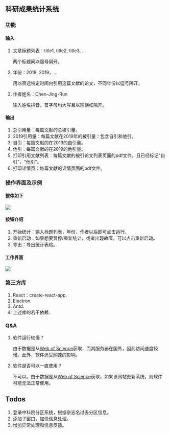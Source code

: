 ## 科研成果统计系统

### 功能

#### 输入 

1. 文章标题列表：title1, title2, title3, ...

   两个标题间以逗号隔开。

2. 年份：2018, 2019，...

   用以筛选特定时间内引用这篇文献的论文，不同年份以逗号隔开。

3. 作者姓名：Chen-Jing-Run

   输入姓名拼音，首字母均大写且以短横杠隔开。

#### 输出 

1. 总引用量：每篇文献的总被引量。
2. 2019引用量：每篇文献在2019年的被引量：包含自引和他引。
3. 自引：每篇文献的在2019的自引量。
4. 他引：每篇文献的在2019的他引量。
5. 打印引用文献列表：每篇文献的被引论文列表页面的pdf文件，且已经标记"自引"，"他引"。
6. 打印详情页：每篇文献的详情页面的pdf文件。

### 操作界面及示例

#### 整体如下

![](https://cdn.nlark.com/yuque/0/2020/png/122742/1578901578488-7e64cf1f-b0ad-435a-bad3-3b6bbcb83e06.png)

#### 按钮介绍

1. 开始统计：输入标题列表，年份，作者以后即可点击运行。
2. 重新启动：如果想要暂停/重新统计，或者出现故障，可以点击重新启动。
3. 导出：导出统计表格。

#### 工作界面

![](https://cdn.nlark.com/yuque/0/2020/png/122742/1578902213305-a833097c-b8cc-4aef-ba7e-e6d8021058cb.png)





### 第三方库

1. React：create-react-app.
2. Electron.
3. Antd.
4. 上述库的若干依赖.

### 

### Q&A

1. 软件运行较慢？

   由于数据是从[Web of Science](http://apps.webofknowledge.com/)获取，而其服务器在国外，因此访问速度较慢。此外，软件还受网速的影响。

2. 软件是否可以一直使用？

   不可以。由于数据是从[Web of Science](http://apps.webofknowledge.com/)获取，如果该网站更新系统，则软件可能无法正常使用。


## Todos

1. 登录中科院分区系统，根据杂志名过去分区信息。
2. 添加子窗口，加快信息处理。
3. 增加异常处理和信息反馈。
